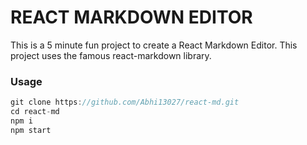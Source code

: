 # REACT MARKDOWN EDITOR

This is a 5 minute fun project to create a React Markdown Editor. This project uses the famous react-markdown library. 

### Usage

```jsx
git clone https://github.com/Abhi13027/react-md.git
cd react-md
npm i 
npm start
```
